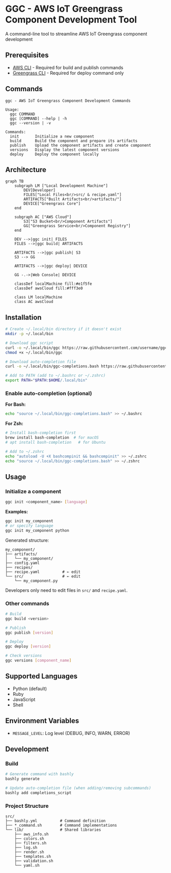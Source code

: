 # GGC - AWS IoT Greengrass Component Development Tool

A command-line tool to streamline AWS IoT Greengrass component development

## Prerequisites

- [AWS CLI](https://docs.aws.amazon.com/cli/latest/userguide/getting-started-install.html) - Required for build and publish commands
- [Greengrass CLI](https://docs.aws.amazon.com/greengrass/v2/developerguide/gg-cli-reference.html) - Required for deploy command only

## Commands

```
ggc - AWS IoT Greengrass Component Development Commands

Usage:
  ggc COMMAND
  ggc [COMMAND] --help | -h
  ggc --version | -v

Commands:
  init       Initialize a new component
  build      Build the component and prepare its artifacts
  publish    Upload the component artifacts and create component
  versions   Display the latest component versions
  deploy     Deploy the component locally
```

## Architecture

```mermaid
graph TB
    subgraph LM ["Local Development Machine"]
        DEV[Developer]
        FILES["Local Files<br/>src/ & recipe.yaml"]
        ARTIFACTS["Built Artifacts<br/>artifacts/"]
        DEVICE["Greengrass Core"]
    end
    
    subgraph AC ["AWS Cloud"]
        S3["S3 Bucket<br/>Component Artifacts"]
        GG["Greengrass Service<br/>Component Registry"]
    end
    
    DEV -->|ggc init| FILES
    FILES -->|ggc build| ARTIFACTS
    
    ARTIFACTS -->|ggc publish| S3
    S3 --> GG
    
    ARTIFACTS -->|ggc deploy| DEVICE
    
    GG -.->|Web Console| DEVICE
    
    classDef localMachine fill:#e1f5fe
    classDef awsCloud fill:#fff3e0
    
    class LM localMachine
    class AC awsCloud
```

## Installation

```bash
# Create ~/.local/bin directory if it doesn't exist
mkdir -p ~/.local/bin

# Download ggc script
curl -o ~/.local/bin/ggc https://raw.githubusercontent.com/username/ggc/main/ggc
chmod +x ~/.local/bin/ggc

# Download auto-completion file
curl -o ~/.local/bin/ggc-completions.bash https://raw.githubusercontent.com/username/ggc/main/completions.bash

# Add to PATH (add to ~/.bashrc or ~/.zshrc)
export PATH="$PATH:$HOME/.local/bin"
```

### Enable auto-completion (optional)

**For Bash:**
```bash
echo "source ~/.local/bin/ggc-completions.bash" >> ~/.bashrc
```

**For Zsh:**
```bash
# Install bash-completion first
brew install bash-completion  # for macOS
# apt install bash-completion   # for Ubuntu

# Add to ~/.zshrc
echo "autoload -U +X bashcompinit && bashcompinit" >> ~/.zshrc
echo "source ~/.local/bin/ggc-completions.bash" >> ~/.zshrc
```

## Usage

### Initialize a component

```bash
ggc init <component_name> [language]
```

**Examples:**
```bash
ggc init my_component
# or specify language
ggc init my_component python
```

Generated structure:
```
my_component/
├── artifacts/
│   └── my_component/
├── config.yaml
├── recipes/
├── recipe.yaml          # ← edit
└── src/                 # ← edit
    └── my_component.py
```

Developers only need to edit files in `src/` and `recipe.yaml`.

### Other commands

```bash
# Build
ggc build <version>

# Publish
ggc publish [version]

# Deploy
ggc deploy [version]

# Check versions
ggc versions [component_name]
```

## Supported Languages

- Python (default)
- Ruby
- JavaScript
- Shell

## Environment Variables

- `MESSAGE_LEVEL`: Log level (DEBUG, INFO, WARN, ERROR)

## Development

### Build

```bash
# Generate command with bashly
bashly generate

# Update auto-completion file (when adding/removing subcommands)
bashly add completions_script
```

### Project Structure

```
src/
├── bashly.yml          # Command definition
├── *_command.sh        # Command implementations
└── lib/                # Shared libraries
    ├── aws_info.sh
    ├── colors.sh
    ├── filters.sh
    ├── log.sh
    ├── render.sh
    ├── templates.sh
    ├── validation.sh
    └── yaml.sh
```